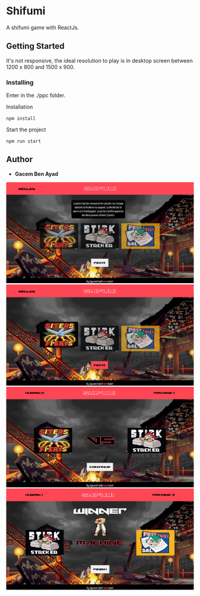 # Shifumi

A shifumi game with ReactJs.

## Getting Started

It's not responsive, the ideal resolution to play is in desktop screen between 1200 x 800 and 1500 x 900. 


### Installing

Enter in the ./ppc folder.

Installation

    npm install

Start the project

    npm run start

## Author

  - **Gacem Ben Ayad**
    
<img src="Home.png" width="800"/>
<img src="Selection.png" width="800"/>
<img src="Combat.png" width="800"/>
<img src="Fini.png" width="800"/>
